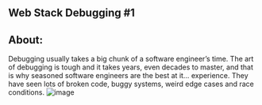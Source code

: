 ## Web Stack Debugging #1
## About:
Debugging usually takes a big chunk of a software engineer’s time. The art of debugging is tough and it takes years, even decades to master, and that is why seasoned software engineers are the best at it… experience. They have seen lots of broken code, buggy systems, weird edge cases and race conditions.
![image](https://github.com/Smambo/alx-system_engineering-devops/assets/113464914/7227f1c0-0d46-4d8e-bf0f-6bf1a9eb815e)
